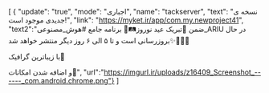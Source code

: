 [
  {
    "update": "true",
    "mode": "اجباری",
    "name": "tackserver",
    "text": "نسخه ی جدیدی موجود است!",
    "link": "https://myket.ir/app/com.my.newproject41",
"text2":"ضمن 👾تبریک  عید نوروز🛤️🌹
برنامه جامع #هوش_مصنوعی_ARIU
در حال بروزرسانی است و تا ۵ الی ۶ روز دیگر منتشر خواهد شد✨🧑🏻‍🔧

با زیباترین گرافیک🫠

و اضافه شدن  امکانات👾",
"url":"https://imgurl.ir/uploads/z16409_Screenshot_------_com.android.chrome.png"}
]
